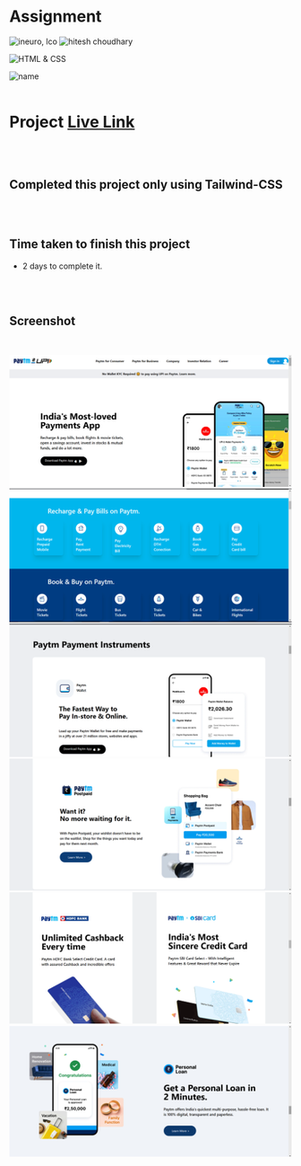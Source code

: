 # Assignment 

![ineuro, lco](https://img.shields.io/badge/iNeuron-LCO-green)
![hitesh choudhary](https://img.shields.io/badge/Hitesh--Choudhary-Full--stack--JS--bootcamp-red)

![HTML & CSS](https://img.shields.io/badge/HTML-CSS-orange)

![name](https://img.shields.io/badge/Vivek--Maurya-MCA)
<br>
 <br>

# Project  [Live Link](https://vivek-paytm.netlify.app/)

<br>
 <br>

 ## Completed this project only using Tailwind-CSS

 <br>
 <br>


## Time taken to finish this project

-   2 days to complete it.

<br>
<br>

## Screenshot
<br>

![Desktop](./screenshot/Screenshot.png)
![Desktop](./screenshot/Screenshot2.png)
![Desktop](./screenshot/Screenshot3.png)
![Desktop](./screenshot/Screenshot4.png)
![Desktop](./screenshot/Screenshot5.png)
![Desktop](./screenshot/Screenshot6.png)